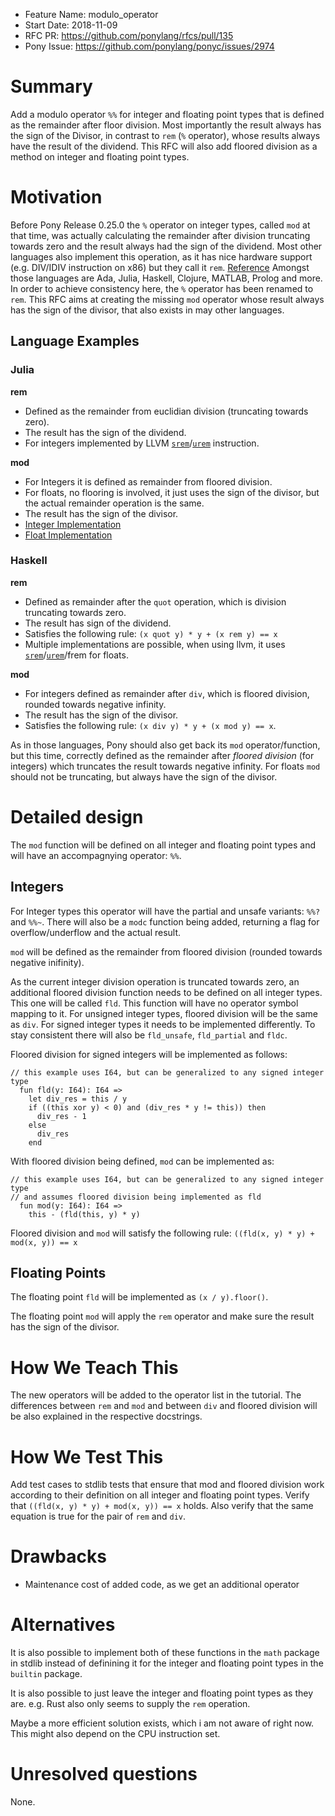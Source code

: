 - Feature Name: modulo_operator
- Start Date: 2018-11-09
- RFC PR: https://github.com/ponylang/rfcs/pull/135
- Pony Issue: https://github.com/ponylang/ponyc/issues/2974

# Summary

Add a modulo operator `%%` for integer and floating point types that is defined as the remainder after floor division. Most importantly the result always has the sign of the Divisor, in contrast to `rem` (`%` operator), whose results always have the result of the dividend.
This RFC will also add floored division as a method on integer and floating point types.

# Motivation

Before Pony Release 0.25.0 the `%` operator on integer types, called `mod` at that time, was actually calculating the remainder after division truncating towards zero
and the result always had the sign of the dividend. Most other languages also implement this operation, as it has nice hardware support (e.g. DIV/IDIV instruction on x86)
but they call it `rem`. [Reference](https://en.wikipedia.org/wiki/Modulo_operation#Remainder_calculation_for_the_modulo_operation)  Amongst those languages are Ada, Julia, Haskell, Clojure, MATLAB, Prolog and more.
In order to achieve consistency here, the `%` operator has been renamed to `rem`. This RFC aims at creating the missing `mod` operator whose result always has the sign of the divisor, that also exists in may other languages.

## Language Examples

### Julia

**rem**

- Defined as the remainder from euclidian division (truncating towards zero).
- The result has the sign of the dividend.
- For integers implemented by LLVM [`srem`](https://releases.llvm.org/6.0.1/docs/LangRef.html#srem-instruction)/[`urem`](https://releases.llvm.org/6.0.1/docs/LangRef.html#urem-instruction) instruction.

**mod**

- For Integers it is defined as remainder from floored division.
- For floats, no flooring is involved, it just uses the sign of the divisor, but the actual remainder operation is the same.
- The result has the sign of the divisor.
- [Integer Implementation](https://github.com/JuliaLang/julia/blob/0d713926f85dfa3e4e0962215b909b8e47e94f48/base/int.jl#L182-L225)
- [Float Implementation](https://github.com/JuliaLang/julia/blob/7ea4542359b8629621a1f3cdb1f9aa97fdcfcde2/base/float.jl#L424-L433)


### Haskell

**rem**

- Defined as remainder after the `quot` operation, which is division truncating towards zero.
- The result has sign of the dividend.
- Satisfies the following rule: `(x quot y) * y + (x rem y) == x`
- Multiple implementations are possible, when using llvm, it uses [`srem`](https://releases.llvm.org/6.0.1/docs/LangRef.html#srem-instruction)/[`urem`](https://releases.llvm.org/6.0.1/docs/LangRef.html#urem-instruction)/frem for floats.

**mod**

- For integers defined as remainder after `div`, which is floored division, rounded towards negative infinity.
- The result has the sign of the divisor.
- Satisfies the following rule: `(x div y) * y + (x mod y) == x`.

As in those languages, Pony should also get back its `mod` operator/function, but this time, correctly defined as the remainder after *floored division* (for integers) which truncates the result towards negative infinity. For floats `mod` should not be truncating, but always have the sign of the divisor.

# Detailed design

The `mod` function will be defined on all integer and floating point types and will have an accompagnying operator: `%%`.

## Integers

For Integer types this operator will have the partial and unsafe variants: `%%?` and `%%~`. There will also be a `modc` function being added, returning a flag for overflow/underflow and the actual result.

`mod` will be defined as the remainder from floored division (rounded towards negative inifinity).

As the current integer division operation is truncated towards zero, an additional floored division function needs to be defined on all integer types. This one will be called `fld`. This function will have no operator symbol mapping to it. For unsigned integer types, floored division will be the same as `div`. For signed integer types it needs to be implemented differently. To stay consistent there will also be `fld_unsafe`, `fld_partial` and `fldc`.

Floored division for signed integers will be implemented as follows:

```pony
// this example uses I64, but can be generalized to any signed integer type
  fun fld(y: I64): I64 =>
    let div_res = this / y
    if ((this xor y) < 0) and (div_res * y != this)) then
      div_res - 1
    else
      div_res
    end

```

With floored division being defined, `mod` can be implemented as:

```pony
// this example uses I64, but can be generalized to any signed integer type
// and assumes floored division being implemented as fld
  fun mod(y: I64): I64 =>
    this - (fld(this, y) * y)
```

Floored division and `mod` will satisfy the following rule: `((fld(x, y) * y) + mod(x, y)) == x`

## Floating Points

The floating point `fld` will be implemented as `(x / y).floor()`.

The floating point `mod` will apply the `rem` operator and make sure the result has the sign of the divisor.

# How We Teach This

The new operators will be added to the operator list in the tutorial. The differences between `rem` and `mod` and between `div` and floored division
will be also explained in the respective docstrings.

# How We Test This

Add test cases to stdlib tests that ensure that mod and floored division work according to their definition on all integer and floating point types.
Verify that `((fld(x, y) * y) + mod(x, y)) == x` holds. Also verify that the same equation is true for the pair of `rem` and `div`.

# Drawbacks

* Maintenance cost of added code, as we get an additional operator

# Alternatives

It is also possible to implement both of these functions in the `math` package in stdlib instead of definining it for the integer and floating point types in the `builtin` package.

It is also possible to just leave the integer and floating point types as they are. e.g. Rust also only seems to supply the `rem` operation.

Maybe a more efficient solution exists, which i am not aware of right now. This might also depend on the CPU instruction set.

# Unresolved questions

None.
